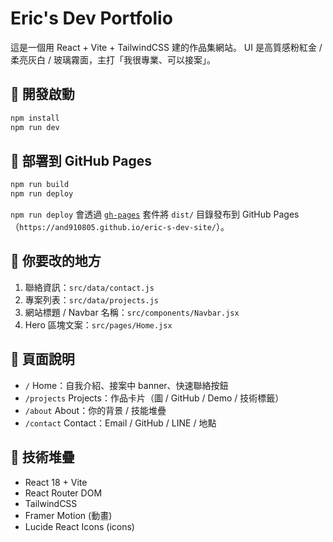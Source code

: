 # Eric's Dev Portfolio

這是一個用 React + Vite + TailwindCSS 建的作品集網站。
UI 是高質感粉紅金 / 柔亮灰白 / 玻璃霧面，主打「我很專業、可以接案」。

## 🚀 開發啟動

```bash
npm install
npm run dev
```

## 🚢 部署到 GitHub Pages

```bash
npm run build
npm run deploy
```

`npm run deploy` 會透過 [`gh-pages`](https://github.com/tschaub/gh-pages) 套件將 `dist/` 目錄發布到 GitHub Pages（`https://and910805.github.io/eric-s-dev-site/`）。

## 🔧 你要改的地方

1. 聯絡資訊：`src/data/contact.js`
2. 專案列表：`src/data/projects.js`
3. 網站標題 / Navbar 名稱：`src/components/Navbar.jsx`
4. Hero 區塊文案：`src/pages/Home.jsx`

## 📂 頁面說明

- `/` Home：自我介紹、接案中 banner、快速聯絡按鈕
- `/projects` Projects：作品卡片（圖 / GitHub / Demo / 技術標籤）
- `/about` About：你的背景 / 技能堆疊
- `/contact` Contact：Email / GitHub / LINE / 地點

## 🧱 技術堆疊

- React 18 + Vite
- React Router DOM
- TailwindCSS
- Framer Motion (動畫)
- Lucide React Icons (icons)

